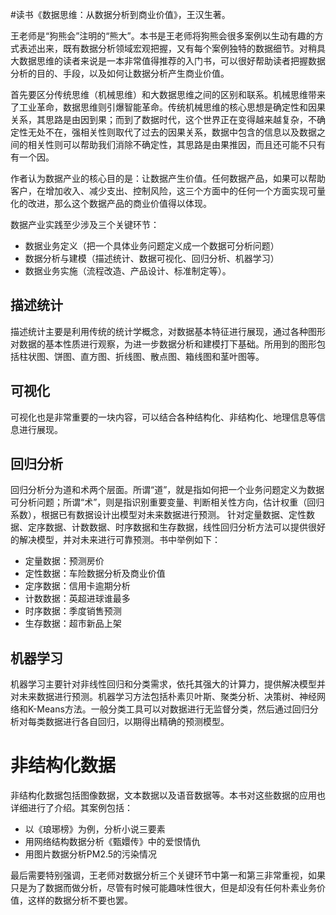 \#读书《数据思维：从数据分析到商业价值》，王汉生著。

王老师是“狗熊会”注明的“熊大”。本书是王老师将狗熊会很多案例以生动有趣的方式表述出来，既有数据分析领域宏观把握，又有每个案例独特的数据细节。对稍具大数据思维的读者来说是一本非常值得推荐的入门书，可以很好帮助读者把握数据分析的目的、手段，以及如何让数据分析产生商业价值。

首先要区分传统思维（机械思维）和大数据思维之间的区别和联系。机械思维带来了工业革命，数据思维则引爆智能革命。传统机械思维的核心思想是确定性和因果关系，其思路是由因到果；而到了数据时代，这个世界正在变得越来越复杂，不确定性无处不在，强相关性则取代了过去的因果关系，数据中包含的信息以及数据之间的相关性则可以帮助我们消除不确定性，其思路是由果推因，而且还可能不只有有一个因。

作者认为数据产业的核心目的是：让数据产生价值。任何数据产品，如果可以帮助客户，在增加收入、减少支出、控制风险，这三个方面中的任何一个方面实现可量化的改进，那么这个数据产品的商业价值得以体现。

数据产业实践至少涉及三个关键环节：
 - 数据业务定义（把一个具体业务问题定义成一个数据可分析问题）
 - 数据分析与建模（描述统计、数据可视化、回归分析、机器学习）
 - 数据业务实施（流程改造、产品设计、标准制定等）。

## 描述统计
描述统计主要是利用传统的统计学概念，对数据基本特征进行展现，通过各种图形对数据的基本性质进行观察，为进一步数据分析和建模打下基础。所用到的图形包括柱状图、饼图、直方图、折线图、散点图、箱线图和茎叶图等。

## 可视化
可视化也是非常重要的一块内容，可以结合各种结构化、非结构化、地理信息等信息进行展现。

## 回归分析
回归分析分为道和术两个层面。所谓“道”，就是指如何把一个业务问题定义为数据可分析问题；所谓“术”，则是指识别重要变量、判断相关性方向，估计权重（回归系数），根据已有数据设计出模型对未来数据进行预测。
针对定量数据、定性数据、定序数据、计数数据、时序数据和生存数据，线性回归分析方法可以提供很好的解决模型，并对未来进行可靠预测。书中举例如下：
 - 定量数据：预测房价
 - 定性数据：车险数据分析及商业价值
 - 定序数据：信用卡逾期分析
 - 计数数据：英超进球谁最多
 - 时序数据：季度销售预测
 - 生存数据：超市新品上架

## 机器学习
机器学习主要针对非线性回归和分类需求，依托其强大的计算力，提供解决模型并对未来数据进行预测。机器学习方法包括朴素贝叶斯、聚类分析、决策树、神经网络和K-Means方法。一般分类工具可以对数据进行无监督分类，然后通过回归分析对每类数据进行各自回归，以期得出精确的预测模型。

# 非结构化数据
非结构化数据包括图像数据，文本数据以及语音数据等。本书对这些数据的应用也详细进行了介绍。其案例包括：
 - 以《琅琊榜》为例，分析小说三要素
 - 用网络结构数据分析《甄嬛传》中的爱恨情仇
 - 用图片数据分析PM2.5的污染情况

最后需要特别强调，王老师对数据分析三个关键环节中第一和第三非常重视，如果只是为了数据而做分析，尽管有时候可能趣味性很大，但是却没有任何朴素业务价值，这样的数据分析不要也罢。


